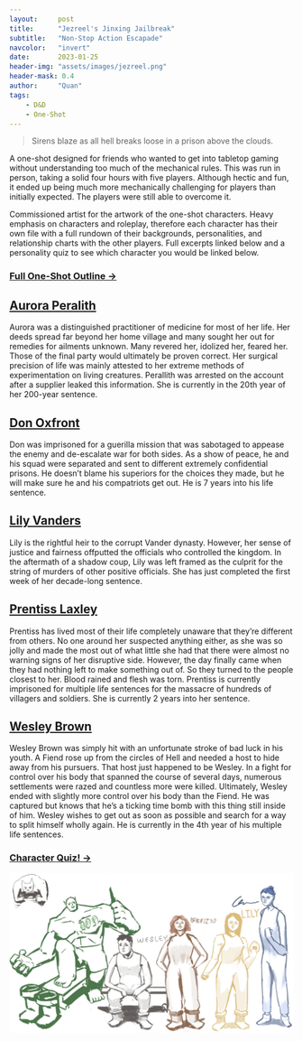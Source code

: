 ```yaml
---
layout:     post
title:      "Jezreel's Jinxing Jailbreak"
subtitle:   "Non-Stop Action Escapade"
navcolor:   "invert"
date:       2023-01-25
header-img: "assets/images/jezreel.png"
header-mask: 0.4
author:     "Quan"
tags:
    - D&D
    - One-Shot
---
```


> Sirens blaze as all hell breaks loose in a prison above the clouds.

A one-shot designed for friends who wanted to get into tabletop gaming without understanding too much of the mechanical rules. This was run in person, taking a solid four hours with five players. Although hectic and fun, it ended up being much more mechanically challenging for players than initially expected. The players were still able to overcome it.

Commissioned artist for the artwork of the one-shot characters. Heavy emphasis on characters and roleplay, therefore each character has their own file with a full rundown of their backgrounds, personalities, and relationship charts with the other players. Full excerpts linked below and a personality quiz to see which character you would be linked below.

### [Full One-Shot Outline →](https://docs.google.com/document/d/e/2PACX-1vQVBAYhRtBGuaPPfOeE6qSF5D00FeIPIa1gkEVsJHoeOfmVAe6ryjD82NJldNDKr5QeSSccitd7zVIU/pub) <!-- Link to full story -->

## [Aurora Peralith](https://docs.google.com/document/d/e/2PACX-1vQJ9l0zrBoRm-zmC-Tb7eBahHsup8Pq24uKqGP1aaF4nD9YyYTOnoOWm7PFUli7Qj8AHfNAAEyE-1Yj/pub) <!-- Link to full story -->

Aurora was a distinguished practitioner of medicine for most of her life. Her deeds spread far beyond her home village and many sought her out for remedies for ailments unknown. Many revered her, idolized her, feared her. Those of the final party would ultimately be proven correct. Her surgical precision of life was mainly attested to her extreme methods of experimentation on living creatures. Perallith was arrested on the account after a supplier leaked this information. She is currently in the 20th year of her 200-year sentence. 

## [Don Oxfront](https://docs.google.com/document/d/e/2PACX-1vSqmItMwlungZ9U8f-xsQNusmzflX4kfh1U4wV7HPJ7l2mzQ4dSaYInyvCgozHi43E1M7HX__sIXfDw/pub) <!-- Link to full story -->

Don was imprisoned for a guerilla mission that was sabotaged to appease the enemy and de-escalate war for both sides. As a show of peace, he and his squad were separated and sent to different extremely confidential prisons. He doesn’t blame his superiors for the choices they made, but he will make sure he and his compatriots get out. He is 7 years into his life sentence.

## [Lily Vanders](https://docs.google.com/document/d/e/2PACX-1vRtpnsDV-AygRlBxcN3GwHvmosYWDoBQIxwvGLoi7ONhD5AS2et8lpP-m9rmvv6JJp1hs7imMJVhgN6/pub) <!-- Link to full story -->

Lily is the rightful heir to the corrupt Vander dynasty. However, her sense of justice and fairness offputted the officials who controlled the kingdom. In the aftermath of a shadow coup, Lily was left framed as the culprit for the string of murders of other positive officials. She has just completed the first week of her decade-long sentence.

## [Prentiss Laxley](https://docs.google.com/document/d/e/2PACX-1vTwj43tSY_rBbio3R7NXm5zDPWesG6Wl2K9zdeFUrnSHw6cuErb4JXC0G15DDGrXNEechRo31_DV8jl/pub) <!-- Link to full story -->

Prentiss has lived most of their life completely unaware that they’re different from others. No one around her suspected anything either, as she was so jolly and made the most out of what little she had that there were almost no warning signs of her disruptive side. However, the day finally came when they had nothing left to make something out of. So they turned to the people closest to her. Blood rained and flesh was torn. Prentiss is currently imprisoned for multiple life sentences for the massacre of hundreds of villagers and soldiers. She is currently 2 years into her sentence.

## [Wesley Brown](https://docs.google.com/document/d/e/2PACX-1vRIwXgvxAD7dAE55AyYLv38GeCIQSttNQkO5yRGDBnPXy4F2Q7pn244FaEVnH0UudjghI7JEilhGIp0/pub) <!-- Link to full story -->

Wesley Brown was simply hit with an unfortunate stroke of bad luck in his youth. A Fiend rose up from the circles of Hell and needed a host to hide away from his pursuers. That host just happened to be Wesley. In a fight for control over his body that spanned the course of several days, numerous settlements were razed and countless more were killed. Ultimately, Wesley ended with slightly more control over his body than the Fiend. He was captured but knows that he’s a ticking time bomb with this thing still inside of him. Wesley wishes to get out as soon as possible and search for a way to split himself wholly again. He is currently in the 4th year of his multiple life sentences.

### [Character Quiz! →](https://uquiz.com/WKCCzg) <!-- Link to full story -->

![My Image](assets/images/jezreel.png "Jezreel")